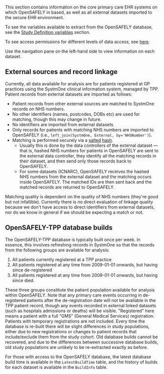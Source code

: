 This section contains information on the core primary care EHR systems on which OpenSAFELY in based, as well as all external datasets imported to the secure EHR environment.

To see the variables available to extract from the OpenSAFELY database, see the [Study Definition variables](study-def-variables.md) section.

To see access permissions for different levels of data access, see [here](workflow-security-levels.md).

Use the navigation pane on the left-hand side to view information on each dataset.

## External sources and record linkage
Currently, all data available for analysis are for patients registered at GP practices using the SystmOne clinical information system, managed by TPP.
Patient records from external datasets are imported as follows:

* Patient records from other external sources are matched to SystmOne records on NHS numbers.
* No other identifiers (names, postcodes, DOBs etc) are used for matching, though this may change in future.
* No identifiers are imported from external datasets.
* Only records for patients with matching NHS numbers are imported to OpenSAFELY (i.e., `left_join(SystmOne, External, by='NHSNumber')`).
* Matching is performed securely via a [salted](https://en.wikipedia.org/wiki/Salt_(cryptography)) [hash](https://en.wikipedia.org/wiki/Cryptographic_hash_function).
	* Usually this is done by the data controllers of the external dataset &mdash; that is, hashed NHS numbers for patients in OpenSAFELY are sent to the external data controller, they identify all the matching records in their dataset, and then send only those records back to OpenSAFELY.
	* For some datasets (ICNARC), OpenSAFELY receives the hashed NHS numbers from the external dataset and the matching occurs inside OpenSAFELY. The matched IDs are then sent back and the matched records are returned to OpenSAFELY.

Matching quality is dependent on the quality of NHS numbers (they're good but not infallible).
Currently there is no direct evaluation of linkage quality because we don't have access to direct identifiers from external datasets, nor do we know in general if we should be expecting a match or not.

## OpenSAFELY-TPP database builds
The OpenSAFELY-TPP database is typically built once per week.
In essence, this involves refreshing records in SystmOne so that the records from the following groups are available for analysis:

1. All patients currently registered at a TPP practice
2. All patients registered at any time from 2009-01-01 onwards, but having since de-registered
3. All patients registered at any time from 2009-01-01 onwards, but having since died.

These three groups constitute the patient population available for analysis within OpenSAFELY.
Note that any primary care events occurring in de-registered patients after the de-registration date will not be available in the TPP patient record, though any events recorded in external linked datasets (such as hospitals admissions or deaths) will be visible.
"Registered" here means a patient with a full "GMS" (General Medical Services) registration.
Patients with temporary registrations are not included.
Every time the database is re-built there will be slight differences in study populations, either due to new registrations or changes to patient records that include/exclude them from the study cohort.
Old database builds cannot be recovered, and due to the differences between successive database builds, old study populations are unlikely to be re-extracted exactly as before.

For those with access to the OpenSAFELY database, the latest database build time is available in the `LatestBuildTime` table, and the history of builds for each dataset is available in the `BuildInfo` table.
